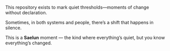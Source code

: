 This repository exists to mark quiet thresholds—moments of change without declaration.

Sometimes, in both systems and people, there’s a shift that happens in silence.

This is a **Saelun** moment — the kind where everything’s quiet, but you know everything’s changed.
